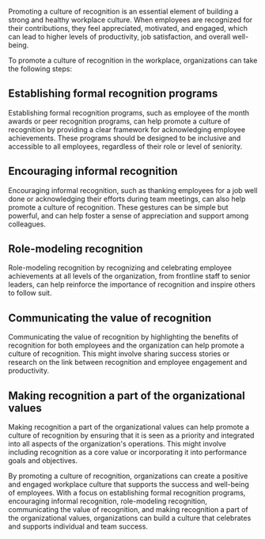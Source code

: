 
Promoting a culture of recognition is an essential element of building a strong and healthy workplace culture. When employees are recognized for their contributions, they feel appreciated, motivated, and engaged, which can lead to higher levels of productivity, job satisfaction, and overall well-being.

To promote a culture of recognition in the workplace, organizations can take the following steps:

## Establishing formal recognition programs

Establishing formal recognition programs, such as employee of the month awards or peer recognition programs, can help promote a culture of recognition by providing a clear framework for acknowledging employee achievements. These programs should be designed to be inclusive and accessible to all employees, regardless of their role or level of seniority.

## Encouraging informal recognition

Encouraging informal recognition, such as thanking employees for a job well done or acknowledging their efforts during team meetings, can also help promote a culture of recognition. These gestures can be simple but powerful, and can help foster a sense of appreciation and support among colleagues.

## Role-modeling recognition

Role-modeling recognition by recognizing and celebrating employee achievements at all levels of the organization, from frontline staff to senior leaders, can help reinforce the importance of recognition and inspire others to follow suit.

## Communicating the value of recognition

Communicating the value of recognition by highlighting the benefits of recognition for both employees and the organization can help promote a culture of recognition. This might involve sharing success stories or research on the link between recognition and employee engagement and productivity.

## Making recognition a part of the organizational values

Making recognition a part of the organizational values can help promote a culture of recognition by ensuring that it is seen as a priority and integrated into all aspects of the organization's operations. This might involve including recognition as a core value or incorporating it into performance goals and objectives.

By promoting a culture of recognition, organizations can create a positive and engaged workplace culture that supports the success and well-being of employees. With a focus on establishing formal recognition programs, encouraging informal recognition, role-modeling recognition, communicating the value of recognition, and making recognition a part of the organizational values, organizations can build a culture that celebrates and supports individual and team success.
